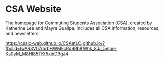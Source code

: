 # CSA Website
The homepage for Commuting Students Association (CSA), created by Katherine Lee and Mayra Guallpa.
Includes all CSA information, resources, and newsletters.

https://csalc-web.github.io/CSAatLC.github.io/?fbclid=IwAR3V07rhrbHWMFcRd9Rb8Whk_8JJ_5elbe-Ks0yM_M8Hl85TKf5xinD9gJ4
